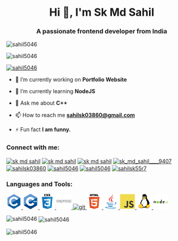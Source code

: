 <h1 align="center">Hi 👋, I'm Sk Md Sahil</h1>
<h3 align="center">A passionate frontend developer from India</h3>

<p align="left"> <img src="https://komarev.com/ghpvc/?username=sahil5046&label=Profile%20views&color=0e75b6&style=flat" alt="sahil5046" /> </p>
<p align="left"> <img src="https://komarev.com/ghpvc/?username=sahil5046&label=Profile%20views&color=0e75b6&style=flat" alt="sahil5046" /> </p>
<p align="left"> <a href="https://github.com/ryo-ma/github-profile-trophy"><img src="https://github-profile-trophy.vercel.app/?username=sahil5046" alt="sahil5046" /></a> </p>

- 🔭 I’m currently working on **Portfolio Website**

- 🌱 I’m currently learning **NodeJS**

- 💬 Ask me about **C++**

- 📫 How to reach me **sahilsk03860@gmail.com**

- ⚡ Fun fact **I am funny.**

<h3 align="left">Connect with me:</h3>
<p align="left">
<a href="https://linkedin.com/in/sk md sahil" target="blank"><img align="center" src="https://raw.githubusercontent.com/rahuldkjain/github-profile-readme-generator/master/src/images/icons/Social/linked-in-alt.svg" alt="sk md sahil" height="30" width="40" /></a>
<a href="https://stackoverflow.com/users/sk md sahil" target="blank"><img align="center" src="https://raw.githubusercontent.com/rahuldkjain/github-profile-readme-generator/master/src/images/icons/Social/stack-overflow.svg" alt="sk md sahil" height="30" width="40" /></a>
<a href="https://fb.com/sk md sahil" target="blank"><img align="center" src="https://raw.githubusercontent.com/rahuldkjain/github-profile-readme-generator/master/src/images/icons/Social/facebook.svg" alt="sk md sahil" height="30" width="40" /></a>
<a href="https://instagram.com/sk_md_sahil____9407" target="blank"><img align="center" src="https://raw.githubusercontent.com/rahuldkjain/github-profile-readme-generator/master/src/images/icons/Social/instagram.svg" alt="sk_md_sahil____9407" height="30" width="40" /></a>
<a href="https://www.codechef.com/users/sahilsk03860" target="blank"><img align="center" src="https://cdn.jsdelivr.net/npm/simple-icons@3.1.0/icons/codechef.svg" alt="sahilsk03860" height="30" width="40" /></a>
<a href="https://codeforces.com/profile/sahil5046" target="blank"><img align="center" src="https://raw.githubusercontent.com/rahuldkjain/github-profile-readme-generator/master/src/images/icons/Social/codeforces.svg" alt="sahil5046" height="30" width="40" /></a>
<a href="https://www.leetcode.com/sahil5046" target="blank"><img align="center" src="https://raw.githubusercontent.com/rahuldkjain/github-profile-readme-generator/master/src/images/icons/Social/leet-code.svg" alt="sahil5046" height="30" width="40" /></a>
<a href="https://auth.geeksforgeeks.org/user/sahilsk55r7" target="blank"><img align="center" src="https://raw.githubusercontent.com/rahuldkjain/github-profile-readme-generator/master/src/images/icons/Social/geeks-for-geeks.svg" alt="sahilsk55r7" height="30" width="40" /></a>
</p>

<h3 align="left">Languages and Tools:</h3>
<p align="left"> <a href="https://www.cprogramming.com/" target="_blank" rel="noreferrer"> <img src="https://raw.githubusercontent.com/devicons/devicon/master/icons/c/c-original.svg" alt="c" width="40" height="40"/> </a> <a href="https://www.w3schools.com/cpp/" target="_blank" rel="noreferrer"> <img src="https://raw.githubusercontent.com/devicons/devicon/master/icons/cplusplus/cplusplus-original.svg" alt="cplusplus" width="40" height="40"/> </a> <a href="https://www.w3schools.com/css/" target="_blank" rel="noreferrer"> <img src="https://raw.githubusercontent.com/devicons/devicon/master/icons/css3/css3-original-wordmark.svg" alt="css3" width="40" height="40"/> </a> <a href="https://expressjs.com" target="_blank" rel="noreferrer"> <img src="https://raw.githubusercontent.com/devicons/devicon/master/icons/express/express-original-wordmark.svg" alt="express" width="40" height="40"/> </a> <a href="https://git-scm.com/" target="_blank" rel="noreferrer"> <img src="https://www.vectorlogo.zone/logos/git-scm/git-scm-icon.svg" alt="git" width="40" height="40"/> </a> <a href="https://www.w3.org/html/" target="_blank" rel="noreferrer"> <img src="https://raw.githubusercontent.com/devicons/devicon/master/icons/html5/html5-original-wordmark.svg" alt="html5" width="40" height="40"/> </a> <a href="https://www.java.com" target="_blank" rel="noreferrer"> <img src="https://raw.githubusercontent.com/devicons/devicon/master/icons/java/java-original.svg" alt="java" width="40" height="40"/> </a> <a href="https://developer.mozilla.org/en-US/docs/Web/JavaScript" target="_blank" rel="noreferrer"> <img src="https://raw.githubusercontent.com/devicons/devicon/master/icons/javascript/javascript-original.svg" alt="javascript" width="40" height="40"/> </a> <a href="https://www.linux.org/" target="_blank" rel="noreferrer"> <img src="https://raw.githubusercontent.com/devicons/devicon/master/icons/linux/linux-original.svg" alt="linux" width="40" height="40"/> </a> <a href="https://nodejs.org" target="_blank" rel="noreferrer"> <img src="https://raw.githubusercontent.com/devicons/devicon/master/icons/nodejs/nodejs-original-wordmark.svg" alt="nodejs" width="40" height="40"/> </a> </p>

<p><img align="left" src="https://github-readme-stats.vercel.app/api/top-langs?username=sahil5046&show_icons=true&locale=en&layout=compact" alt="sahil5046" /></p>

<p>&nbsp;<img align="center" src="https://github-readme-stats.vercel.app/api?username=sahil5046&show_icons=true&locale=en" alt="sahil5046" /></p>

<p><img align="center" src="https://github-readme-streak-stats.herokuapp.com/?user=sahil5046&" alt="sahil5046" /></p>
